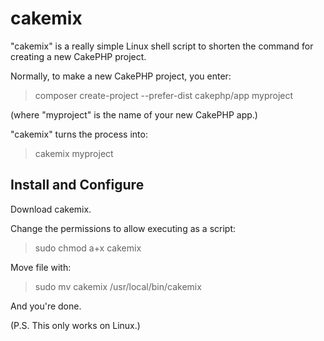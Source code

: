 # cakemix

"cakemix" is a really simple Linux shell script to shorten the command for creating a new CakePHP project.

Normally, to make a new CakePHP project, you enter:

> composer create-project --prefer-dist cakephp/app myproject

(where "myproject" is the name of your new CakePHP app.)

"cakemix" turns the process into:

> cakemix myproject

## Install and Configure

Download cakemix.

Change the permissions to allow executing as a script:
> sudo chmod a+x cakemix

Move file with:
> sudo mv cakemix /usr/local/bin/cakemix

And you're done.

(P.S. This only works on Linux.)


